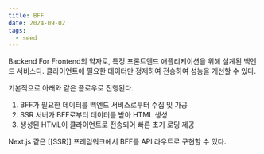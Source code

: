 ```yaml
---
title: BFF
date: 2024-09-02
tags:
  - seed
---
```


Backend For Frontend의 약자로, 특정 프론트엔드 애플리케이션을 위해 설계된 백엔드 서비스다. 
클라이언트에 필요한 데이터만 정제하여 전송하여 성능을 개선할 수 있다.

기본적으로 아래와 같은 플로우로 진행된다.

1. BFF가 필요한 데이터를 백엔드 서비스로부터 수집 및 가공
2. SSR 서버가 BFF로부터 데이터를 받아 HTML 생성
3. 생성된 HTML이 클라이언트로 전송되어 빠른 초기 로딩 제공

Next.js 같은 [[SSR]] 프레임워크에서 BFF를 API 라우트로 구현할 수 있다.
